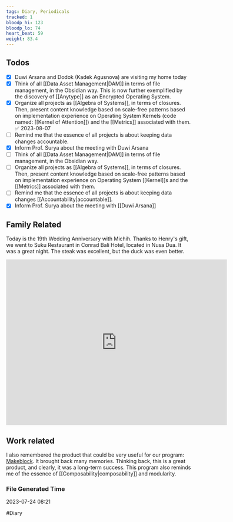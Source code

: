 ```yaml
---
tags: Diary, Periodicals
tracked: 1
bloodp_hi: 123
bloodp_lo: 74
heart_beat: 59
weight: 83.4
---
```


## Todos
- [x] Duwi Arsana and Dodok (Kadek Agusnova) are visiting my home today
- [x] Think of all [[Data Asset Management|DAM]] in terms of file management, in the Obsidian way. This is now further exemplified by the discovery of [[Anytype]] as an Encrypted Operating System.
- [x] Organize all projects as [[Algebra of Systems]], in terms of closures. Then, present content knowledge based on scale-free patterns based on implementation experience on Operating System Kernels (code named: [[Kernel of Attention]]) and the [[Metrics]] associated with them. ✅ 2023-08-07
- [ ] Remind me that the essence of all projects is about keeping data changes accountable.
- [x] Inform Prof. Surya about the meeting with Duwi Arsana
- [ ] Think of all [[Data Asset Management|DAM]] in terms of file management, in the Obsidian way.
- [ ] Organize all projects as [[Algebra of Systems]], in terms of closures. Then, present content knowledge based on scale-free patterns based on implementation experience on Operating System [[Kernel]]s and the [[Metrics]] associated with them.
- [ ] Remind me that the essence of all projects is about keeping data changes [[Accountability|accountable]].
- [x] Inform Prof. Surya about the meeting with [[Duwi Arsana]]

## Family Related
Today is the 19th Wedding Anniversary with Michih. Thanks to Henry's gift, we went to Suku Restaurant in Conrad  Bali Hotel, located in Nusa Dua. It was a great night. The steak was excellent, but the duck was even better.

<iframe src="https://www.google.com/maps/embed?pb=!1m18!1m12!1m3!1d2820.864433274533!2d115.22415013197492!3d-8.781531395052147!2m3!1f0!2f0!3f0!3m2!1i1024!2i768!4f13.1!3m3!1m2!1s0x2dd2430f68571fcd%3A0xda9914e4e153cf28!2sConrad%20Bali!5e1!3m2!1sen!2sid!4v1690207017723!5m2!1sen!2sid" width="600" height="450" style="border:0;" allowfullscreen="" loading="lazy" referrerpolicy="no-referrer-when-downgrade"></iframe>


## Work related
I also remembered the product that could be very useful for our program: [Makeblock](https://www.makeblock.com/). It brought back many memories. Thinking back, this is a great product, and clearly, it was a long-term success. This program also reminds me of the essence of [[Composability|composability]] and modularity.




### File Generated Time
2023-07-24 08:21

#Diary 